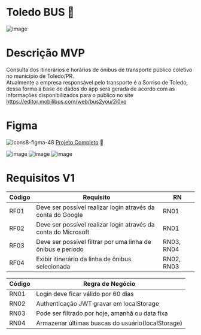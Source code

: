 #  Toledo BUS 🚌

![image](https://user-images.githubusercontent.com/30730216/218342597-d60344d7-395a-47e1-b6bf-727205346257.png)

# Descrição MVP

Consulta dos itinerários e horários de ônibus de transporte público coletivo no município de Toledo/PR.<br>
Atualmente a empresa responsável pelo transporte é a Sorriso de Toledo, dessa forma a base de dados do app será gerada de acordo com as informações disponibilizados para o público no site https://editor.mobilibus.com/web/bus2you/2i0xq

# Figma

 ![icons8-figma-48](https://user-images.githubusercontent.com/30730216/222578547-b6df6808-3de8-40bf-b3e4-6860a442675f.png) [Projeto Completo](https://www.figma.com/file/D43gOVmoUQduwvA2CXaH3z/Toledo-BUS) 🔗

![image](https://user-images.githubusercontent.com/30730216/218601012-e94adc6b-48fa-4fad-862c-72264a01a70a.png)
![image](https://user-images.githubusercontent.com/30730216/220222601-db9dcc77-fd58-475d-ae53-9e7af90a9c29.png)
![image](https://user-images.githubusercontent.com/30730216/222583185-b3232fcf-15a6-4c06-8521-0bdb6ed9a679.png)

# Requisitos V1 

Código | Requisito | RN
--- | --- | --- |
RF01 | Deve ser possível realizar login através da conta do Google | RN01 |
RF02 | Deve ser possível realizar login através da conta do Microsoft | RN01 |
RF03 | Deve ser possível filtrar por uma linha de ônibus e período | RN03, RN04 |
RF04 | Exibir itinerário da linha de ônibus selecionada | RN02, RN03 |

Código | Regra de Negócio
--- | --- |
RN01 | Login deve ficar válido por 60 dias |
RN02 | Authenticação JWT gravar em localStorage |
RN03 | Pode ser filtrado por hoje, amanhã ou data fixa |
RN04 | Armazenar últimas buscas do usuário(localStorage) |
